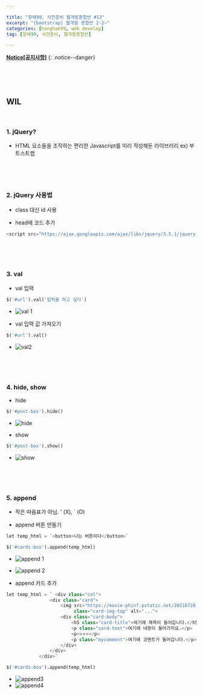 ```yaml
--- 

title: "항해99, 사전준비 웹개발종합반 #13" 
excerpt: "[bootstrap] 웹개발 종합반 2-2~" 
categories: [hanghae99, web develop]
tag: [항해99, 사전준비, 웹개발종합반] 

---
```


**[Notice[공지사항]](https://lilclown97.github.io/categories/#notice)**
{: .notice--danger}

<br><br><br>

## WIL 

<br>

### 1. jQuery?

- HTML 요소들을 조작하는 편리한 Javascript를 미리 작성해둔 라이브러리 ex) 부트스트랩

<br><br><br>

### 2. jQuery 사용법

- class 대신 id 사용

- head에 코드 추가
```python
<script src="https://ajax.googleapis.com/ajax/libs/jquery/3.5.1/jquery.min.js"></script>
```

<br><br><br>

### 3. val

- val 입력
```python
$('#url').val('입력을 하고 싶다')
```

- ![val 1](https://user-images.githubusercontent.com/98236458/164153282-c6c69ea8-4913-410f-89c2-040748a9c4f2.PNG)


- val 입력 값 가져오기
```python
$('#url').val()
```

- ![val2](https://user-images.githubusercontent.com/98236458/164153332-b58b3869-9120-4900-8a6e-aa42fc6d9d2e.PNG)


<br><br><br>

### 4. hide, show

- hide
```python
$('#post-box').hide()
```

- ![hide](https://user-images.githubusercontent.com/98236458/164153690-77ff88cc-ea76-4acb-a737-6402b6fee79f.PNG)

- show
```python
$('#post-box').show()
```

- ![show](https://user-images.githubusercontent.com/98236458/164153711-b7ae3d92-a2b8-4829-a5a2-1cf63a564cb3.PNG)

<br><br><br>

### 5. append

- 작은 따옴표가 아님. ' (X), ` (O)

- append 버튼 만들기
```python
let temp_html = `<button>나는 버튼이다</button>`
```
```python
$('#cards-box').append(temp_html)
```

- ![append 1](https://user-images.githubusercontent.com/98236458/164154386-4b32e242-fc4a-40cd-824f-c06e1955a131.PNG)
- ![append 2](https://user-images.githubusercontent.com/98236458/164154399-de0fabe5-27f2-4918-a16a-22a9750c0b8b.PNG)

- append 카드 추가
```python
let temp_html = ` <div class="col">
                <div class="card">
                    <img src="https://movie-phinf.pstatic.net/20210728_221/1627440327667GyoYj_JPEG/movie_image.jpg"
                         class="card-img-top" alt="...">
                    <div class="card-body">
                        <h5 class="card-title">여기에 제목이 들어갑니다.</h5>
                        <p class="card-text">여기에 내용이 들어가지요.</p>
                        <p>⭐⭐⭐</p>
                        <p class="mycomment">여기에 코멘트가 들어갑니다.</p>
                    </div>
                </div>
            </div>`
```
```python
$('#cards-box').append(temp_html)
```

- ![append3](https://user-images.githubusercontent.com/98236458/164154785-f6032f42-d85e-42e1-b7b9-319e518fee28.PNG)
- ![append4](https://user-images.githubusercontent.com/98236458/164154811-f9b7811e-8662-4ad3-bd09-f277f3d62b96.PNG)

